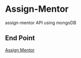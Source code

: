 # Assign-Mentor

assign-mentor API using mongoDB

## End Point

[Assign Mentor](https://assign-mentor-leob.onrender.com/)
